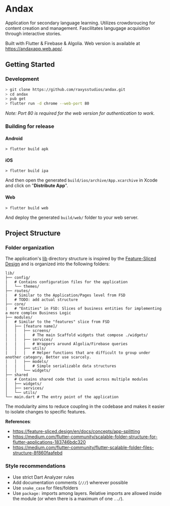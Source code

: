 # Andax

Application for secondary language learning. Utilizes crowdsroucing for content creation and management. Fascilitates langugage acquisition through interactive stories.

Built with Flutter & Firebase & Algolia.
Web version is available at https://andaxapp.web.app/.

## Getting Started

### Development

```sh
> git clone https://github.com/raxysstudios/andax.git
> cd andax
> pub get
> flutter run -d chrome --web-port 80
```

_Note: Port 80 is required for the web version for authentication to work._

### Building for release

#### Android

```
> flutter build apk
```

#### iOS

```
> flutter build ipa
```
And then open the generated `build/ios/archive/App.xcarchive` in Xcode and click on "**Distribute App**".

#### Web

```
> flutter build web
```
And deploy the generated `build/web/` folder to your web server.


## Project Structure

### Folder organization

The application's [lib](./lib) directory structure is inspired by the [Feature-Sliced Design](https://feature-sliced.design/en/docs/concepts/app-splitting) and is organized into the following folders:

```
lib/
├── config/
|   # Contains configuration files for the application
│   └── themes/
├── routes/
|   # Similar to the Application/Pages level from FSD
│   # TODO: add actual structure
├── core/
|   # "Entities" in FSD: Slices of business entities for implementing a more complex Business Logic
├── modules/
|   # Similar to the "features" slice from FSD
│   ├── [feature name]/
│   │   ├── screens/
|   |   |   # The main Scaffold widgets that compose ./widgets/
│   │   ├── services/
|   |   |   # Wrappers around Algolia/Firebase queries
│   │   ├── utils/
|   |   |   # Helper functions that are difficult to group under another category. Better use scarcely.
│   │   ├── models/
|   |   |   # Simple serializable data structures
│   │   └── widgets/
├── shared
|   # Contains shared code that is used across multiple modules
│   ├── widgets/
│   ├── services/
│   └── utils/
└── main.dart # The entry point of the application
```

The modularity aims to reduce coupling in the codebase and makes it easier to isolate changes to specific features.

**References**:
- https://feature-sliced.design/en/docs/concepts/app-splitting
- https://medium.com/flutter-community/scalable-folder-structure-for-flutter-applications-183746bdc320
- https://medium.com/flutter-community/flutter-scalable-folder-files-structure-8f860faafebd

### Style recommendations

- Use strict Dart Analyzer rules
- Add documentation comments (`///`) wherever possible
- Use `snake_case` for files/folders
- Use `package:` imports among layers. Relative imports are allowed inside the module (or when there is a maximum of one `../`).

